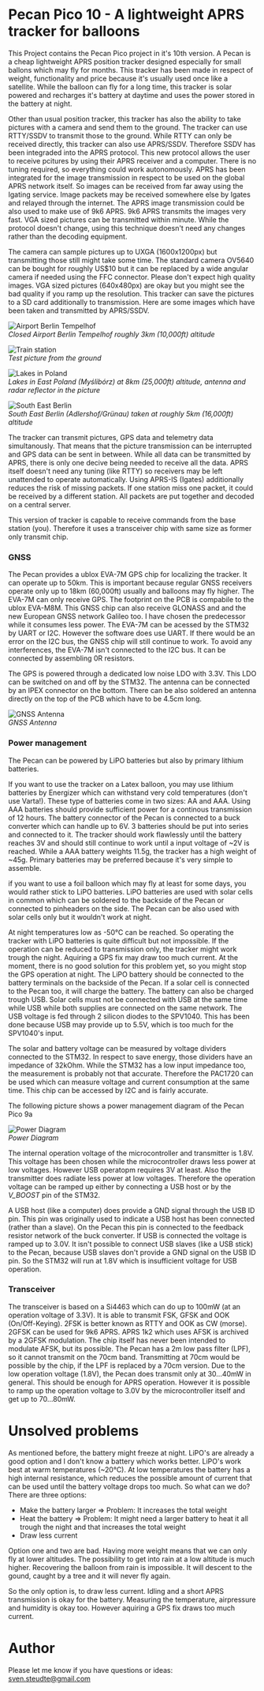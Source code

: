 # Pecan Pico 10 - A lightweight APRS tracker for balloons
This Project contains the Pecan Pico project in it's 10th version. A Pecan is a cheap lightweight APRS position tracker designed especially for small ballons which may fly for months. This tracker has been made in respect of weight, functionality and price because it's usually used once like a satellite. While the balloon can fly for a long time, this tracker is solar powered and recharges it's battery at daytime and uses the power stored in the battery at night.


Other than usual position tracker, this tracker has also the ability to take pictures with a camera and send them to the ground.
The tracker can use RTTY/SSDV to transmit those to the ground. While RTTY can only be received directly, this tracker can also use APRS/SSDV. Therefore SSDV has been integraded into the APRS protocol. This new protocol allows the user to receive pcitures by using their APRS receiver and a computer. There is no tuning required, so everything could work autonomously. APRS has been integrated for the image transmission in respect to be used on the global APRS network itself. So images can be received from far away using the Igating service. Image packets may be received somewhere else by Igates and relayed through the internet. The APRS image transmission could be also used to make use of 9k6 APRS. 9k6 APRS transmits the images very fast. VGA sized pictures can be transmitted within minute. While the protocol doesn't change, using this technique doesn't need any changes rather than the decoding equipment.

The camera can sample pictures up to UXGA (1600x1200px) but transmitting those still might take some time. The standard camera OV5640 can be bought for roughly US$10 but it can be replaced by a wide angular camera if needed using the FFC connector. Please don't expect high quality images. VGA sized pictures (640x480px) are okay but you might see the bad quality if you ramp up the resolution. This tracker can save the pictures to a SD card additionally to transmission. Here are some images which have been taken and transmitted by APRS/SSDV.

![Airport Berlin Tempelhof](airport_tempelhof.jpg)<br>
*Closed Airport Berlin Tempelhof roughly 3km (10,000ft) altitude*

![Train station](train_station.jpg)<br>
*Test picture from the ground*

![Lakes in Poland](lakes_west_poland.jpg)<br>
*Lakes in East Poland (Myślibórz) at 8km (25,000ft) altitude, antenna and radar reflector in the picture*

![South East Berlin](south_east_berlin.jpg)<br>
*South East Berlin (Adlershof/Grünau) taken at roughly 5km (16,000ft) altitude*

The tracker can transmit pictures, GPS data and telemetry data simultanously. That means that the picture transmission can be interrupted and GPS data can be sent in between. While all data can be transmitted by APRS, there is only one decive being needed to receive all the data. APRS itself doesn't need any tuning (like RTTY) so receivers may be left unattended to operate automatically. Using APRS-IS (Igates) additionally reduces the risk of missing packets. If one station miss one packet, it could be received by a different station. All packets are put together and decoded on a central server.

This version of tracker is capable to receive commands from the base station (you). Therefore it uses a transceiver chip with same size as former only transmit chip.

### GNSS
The Pecan provides a ublox EVA-7M GPS chip for localizing the tracker. It can operate up to 50km. This is important because regular GNSS receivers operate only up to 18km (60,000ft) usually and balloons may fly higher. The EVA-7M can only receive GPS. The footprint on the PCB is compabile to the ublox EVA-M8M. This GNSS chip can also receive GLONASS and and the new European GNSS network Galileo too. I have chosen the predecessor while it consumes less power. The EVA-7M can be acessed by the STM32 by UART or I2C. However the software does use UART. If there would be an error on the I2C bus, the GNSS chip will still continue to work. To avoid any interferences, the EVA-7M isn't connected to the I2C bus. It can be connected by assembling 0R resistors.

The GPS is powered through a dedicated low noise LDO with 3.3V. This LDO can be switched on and off by the STM32. The antenna can be connected by an IPEX connector on the bottom. There can be also soldered an antenna directly on the top of the PCB which have to be 4.5cm long.

![GNSS Antenna](gnss_antenna.png)<br>
*GNSS Antenna*

### Power management
The Pecan can be powered by LiPO batteries but also by primary lithium batteries.

If you want to use the tracker on a Latex balloon, you may use lithium batteries by Energizer which can withstand very cold temperatures (don't use Varta!). These type of batteries come in two sizes: AA and AAA. Using AAA batteries should provide sufficient power for a continous transmission of 12 hours. The battery connector of the Pecan is connected to a buck converter which can handle up to 6V. 3 batteries should be put into series and connected to it. The tracker should work flawlessly until the battery reaches 3V and should still continue to work until a input voltage of ~2V is reached. While a AAA battery weights 11.5g, the tracker has a high weight of ~45g. Primary batteries may be preferred because it's very simple to assemble.

if you want to use a foil balloon which may fly at least for some days, you would rather stick to LiPO batteries. LiPO batteries are used with solar cells in common which can be soldered to the backside of the Pecan or connected to pinheaders on the side. The Pecan can be also used with solar cells only but it wouldn't work at night.

At night temperatures low as -50°C can be reached. So operating the tracker with LiPO batteries is quite difficult but not impossible. If the operation can be reduced to transmission only, the tracker might work trough the night. Aquiring a GPS fix may draw too much current. At the moment, there is no good solution for this problem yet, so you might stop the GPS operation at night.
The LiPO battery should be connected to the battery terminals on the backside of the Pecan. If a solar cell is connected to the Pecan too, it will charge the battery. The battery can also be charged trough USB. Solar cells must not be connected with USB at the same time while USB while both supplies are connected on the same network. The USB voltage is fed through 2 silicon diodes to the SPV1040. This has been done because USB may provide up to 5.5V, which is too much for the SPV1040's input.

The solar and battery voltage can be measured by voltage dividers connected to the STM32. In respect to save energy, those dividers have an impedance of 32kOhm. While the STM32 has a low input impedance too, the measurement is probably not that accurate. Therefore the PAC1720 can be used which can measure voltage and current consumption at the same time. This chip can be accessed by I2C and is fairly accurate.

The following picture shows a power management diagram of the Pecan Pico 9a

![Power Diagram](power_diagram.png)<br>
*Power Diagram*

The internal operation voltage of the microcontroller and transmitter is 1.8V. This voltage has been chosen while the microcontroller draws less power at low voltages. However USB operatopm requires 3V at least. Also the transmitter does radiate less power at low voltages. Therefore the operation voltage can be ramped up either by connecting a USB host or by the *V_BOOST* pin of the STM32.

A USB host (like a computer) does provide a GND signal through the USB ID pin. This pin was originally used to indicate a USB host has been connected (rather than a slave). On the Pecan this pin is connected to the feedback resistor network of the buck converter. If USB is connected the voltage is ramped up to 3.0V. It isn't possible to connect USB slaves (like a USB stick) to the Pecan, because USB slaves don't provide a GND signal on the USB ID pin. So the STM32 will run at 1.8V which is insufficient voltage for USB operation.

### Transceiver
The transceiver is based on a Si4463 which can do up to 100mW (at an operation voltage of 3.3V). It is able to transmit FSK, GFSK and OOK (On/Off-Keying). 2FSK is better known as RTTY and OOK as CW (morse). 2GFSK can be used for 9k6 APRS. APRS 1k2 which uses AFSK is archived by a 2GFSK modulation. The chip itself has never been intended to modulate AFSK, but its possible. The Pecan has a 2m low pass filter (LPF), so it cannot transmit on the 70cm band. Transmitting at 70cm would be possible by the chip, if the LPF is replaced by a 70cm version. Due to the low operation voltage (1.8V), the Pecan does transmit only at 30...40mW in general. This should be enough for APRS operation. However it is possible to ramp up the operation voltage to 3.0V by the microcontroller itself and get up to 70...80mW.

###

Unsolved problems
=================

As mentioned before, the battery might freeze at night. LiPO's are already a good option and I don't know a battery which works better. LiPO's work best at warm temperatures (~20°C). At low temperatures the battery has a high internal resistance, which reduces the possible amount of current that can be used until the battery voltage drops too much. So what can we do? There are three options:

- Make the battery larger => Problem: It increases the total weight
- Heat the battery => Problem: It might need a larger battery to heat it all trough the night and that increases the total weight
- Draw less current

Option one and two are bad. Having more weight means that we can only fly at lower altitudes. The possibility to get into rain at a low altitude is much higher. Recovering the balloon from rain is impossible. It will descent to the gound, caught by a tree and it will never fly again.

So the only option is, to draw less current. Idling and a short APRS transmission is okay for the battery. Measuring the temperature, airpressure and humidity is okay too. However aquiring a GPS fix draws too much current.

Author
======

Please let me know if you have questions or ideas: sven.steudte@gmail.com

